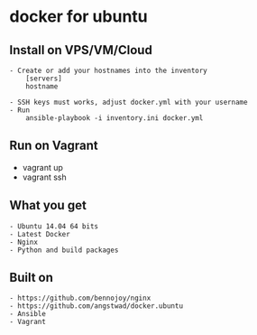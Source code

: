 # docker for ubuntu

## Install on VPS/VM/Cloud
    
    - Create or add your hostnames into the inventory
        [servers]
        hostname 

    - SSH keys must works, adjust docker.yml with your username
    - Run 
        ansible-playbook -i inventory.ini docker.yml

## Run on Vagrant
   - vagrant up
   - vagrant ssh

## What you get
    - Ubuntu 14.04 64 bits
    - Latest Docker
    - Nginx
    - Python and build packages

## Built on
    - https://github.com/bennojoy/nginx
    - https://github.com/angstwad/docker.ubuntu
    - Ansible
    - Vagrant
